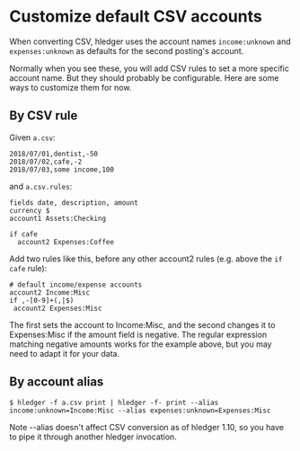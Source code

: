 # Customize default CSV accounts

When converting CSV, hledger uses the account names `income:unknown` and `expenses:unknown` as defaults for the second posting's account.

Normally when you see these, you will add CSV rules to set a more specific account name.
But they should probably be configurable.
Here are some ways to customize them for now.

## By CSV rule

Given `a.csv`:
```
2018/07/01,dentist,-50
2018/07/02,cafe,-2
2018/07/03,some income,100
```

and `a.csv.rules`:
```
fields date, description, amount
currency $
account1 Assets:Checking

if cafe
  account2 Expenses:Coffee
```

Add two rules like this, before any other account2 rules (e.g. above the `if cafe` rule):
```
# default income/expense accounts
account2 Income:Misc
if ,-[0-9]+(,|$)
 account2 Expenses:Misc
```

The first sets the account to Income:Misc,
and the second changes it to Expenses:Misc if the amount field is negative.
The regular expression matching negative amounts works for the example above, but you may need to adapt it for your data.

## By account alias

```
$ hledger -f a.csv print | hledger -f- print --alias income:unknown=Income:Misc --alias expenses:unknown=Expenses:Misc
```

Note --alias doesn't affect CSV conversion as of hledger 1.10, so you have to pipe it through another hledger invocation.
